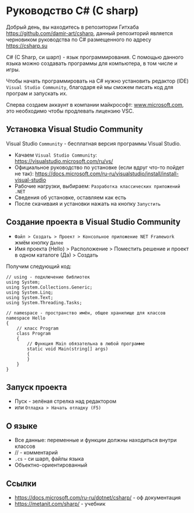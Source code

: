 # Руководство C# (C sharp)
Добрый день, вы находитесь в репозитории Гитхаба https://github.com/damir-art/csharp, данный репозиторий является черновиком руководства по C# размещенного по адресу https://csharp.su

C# (C Sharp, си шарп) - язык программирования. С помощью данного языка можно создавать программы для компьютера, в том числе и игры.

Чтобы начать программировать на C# нужно установить редактор (IDE) `Visual Studio Community`, благодаря ей мы сможем писать код для програм и запускать их.

Сперва создаем аккаунт в компании майкрософт: www.microsoft.com, это необходимо чтобы продлевать лицензию VSC.

## Установка Visual Studio Community

Visual Studio `Community` - бесплатная версия программы Visual Studio.

* Качаем `Visual Studio Community`: https://visualstudio.microsoft.com/ru/vs/
* Официальное руководство по установке (если вдруг что-то пойдет не так): https://docs.microsoft.com/ru-ru/visualstudio/install/install-visual-studio
* Рабочие нагрузки, выбираем: `Разработка классических приложений .NET`
* Сведения об установке, оставляем как есть
* После скачиваия и установки нажать на кнопку `Запустить`

## Создание проекта в Visual Studio Community
* `Файл > Создать > Проект > Консольное приложение NET Framework` жмём кнопку `Далее`
* Имя проекта (Hello) > Расположение > Поместить решение и проект в одном каталоге (Да) > Создать

Получим следующий код:

    // using - подключение библиотек 
    using System;
    using System.Collections.Generic;
    using System.Linq;
    using System.Text;
    using System.Threading.Tasks;

    // namespace - пространство имён, общее хранилище для классов
    namespace Hello
    {
        // класс Program
        class Program
        {
            // Функция Main обязательна в любой программе
            static void Main(string[] args)
            {
            }
        }
    }

## Запуск проекта
* Пуск - зелёная стрелка над редактором
* или `Отладка > Начать отладку (F5)`

## О языке
* Все данные: переменные и функции должны находиться внутри классов
* // - комментарий
* `.cs` - си шарп, файлы языка
* Объектно-ориентированный

## Ссылки
* https://docs.microsoft.com/ru-ru/dotnet/csharp/ - оф документация
* https://metanit.com/sharp/ - учебник